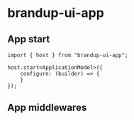 # brandup-ui-app

## App start

```
import { host } from "brandup-ui-app";

host.start<ApplicationModel>({
    configure: (builder) => {
    }
});
```

## App middlewares

